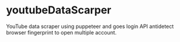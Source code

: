 # youtubeDataScarper
YouTube data scraper using puppeteer and goes login API antidetect browser fingerprint to open multiple account.
